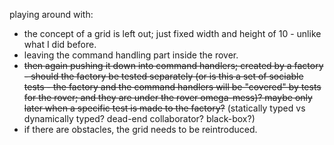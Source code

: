 playing around with:

- the concept of a grid is left out; just fixed width and height of 10 - unlike what I did before.
- leaving the command handling part inside the rover.
- ~~then again pushing it down into command handlers; created by a factory - should the factory be tested separately (or is this a set of sociable tests - the factory and the command handlers will be "covered" by tests for the rover; and they are under the rover omega-mess)? maybe only later when a specific test is made to the factory?~~ (statically typed vs dynamically typed? dead-end collaborator? black-box?)
- if there are obstacles, the grid needs to be reintroduced.
